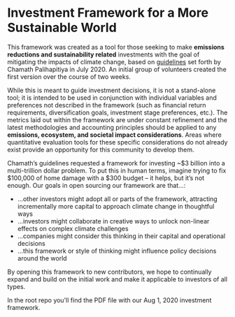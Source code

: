 # Investment Framework for a More Sustainable World

This framework was created as a tool for those seeking to make **emissions reductions and sustainability related** investments with the goal of mitigating the impacts of climate change, based on [guidelines](https://twitter.com/chamath/status/1284531841651752960) set forth by Chamath Palihapitiya in July 2020. An initial group of volunteers created the first version over the course of two weeks.

While this is meant to guide investment decisions, it is not a stand-alone tool; it is intended to be used in conjunction with individual variables and preferences not described in the framework (such as financial return requirements, diversification goals, investment stage preferences, etc.). The metrics laid out within the framework are under constant refinement and the latest methodologies and accounting principles should be applied to any **emissions, ecosystem, and societal impact considerations**. Areas where quantitative evaluation tools for these specific considerations do not already exist provide an opportunity for this community to develop them.

Chamath’s guidelines requested a framework for investing ~$3 billion into a multi-trillion dollar problem. To put this in human terms, imagine trying to fix $100,000 of home damage with a $300 budget – it helps, but it’s not enough. Our goals in open sourcing our framework are that...:
- ...other investors might adopt all or parts of the framework, attracting incrementally more capital to approach climate change in thoughtful ways
- ...investors might collaborate in creative ways to unlock non-linear effects on complex climate challenges
- ...companies might consider this thinking in their capital and operational decisions
- ...this framework or style of thinking might influence policy decisions around the world 

By opening this framework to new contributors, we hope to continually expand and build on the initial work and make it applicable to investors of all types.

In the root repo you'll find the PDF file with our Aug 1, 2020 investment framework.